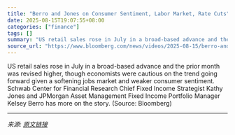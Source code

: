 ```yaml
---
title: "Berro and Jones on Consumer Sentiment, Labor Market, Rate Cuts"
date: 2025-08-15T19:07:55+08:00
categories: ["finance"]
tags: []
summary: "US retail sales rose in July in a broad-based advance and the prior month was revised higher, though economists were cautious on the trend going forward given a softening jobs market and weaker consum"
source_url: "https://www.bloomberg.com/news/videos/2025-08-15/berro-and-jones-on-consumer-sentiment-and-rate-cuts-video"
---
```


US retail sales rose in July in a broad-based advance and the prior month was revised higher, though economists were cautious on the trend going forward given a softening jobs market and weaker consumer sentiment. Schwab Center for Financial Research Chief Fixed Income Strategist Kathy Jones and JPMorgan Asset Management Fixed Income Portfolio Manager Kelsey Berro has more on the story. (Source: Bloomberg)

---

*来源: [原文链接](https://www.bloomberg.com/news/videos/2025-08-15/berro-and-jones-on-consumer-sentiment-and-rate-cuts-video)*
